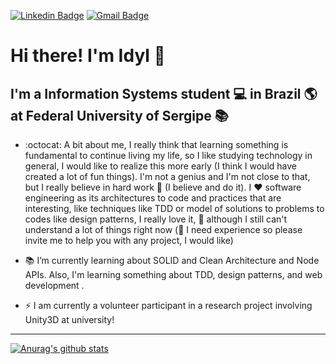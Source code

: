 [![Linkedin Badge](https://img.shields.io/badge/-LinkedIn-blue?style=for-the-badge&logo=Linkedin&logoColor=white&link=https:https://www.linkedin.com/in/idylicaro/)](https://www.linkedin.com/in/idylicaro/)
[![Gmail Badge](https://img.shields.io/badge/-Gmail-c14438?style=for-the-badge&logo=Gmail&logoColor=white&link=mailto:idylicaro.se@gmail.com)](mailto:idylicaro.se@gmail.com)
# Hi there! I'm Idyl 👋
## I'm a Information Systems student 💻 in Brazil 🌎 at Federal University of Sergipe :books:

- :octocat: A bit about me, I really think that learning something is fundamental to continue living my life, so I like studying technology in general, I would like to realize this more early (I think I would have created a lot of fun things). I'm not a genius and I'm not close to that, but I really believe in hard work :blue_book: (I believe and do it). I :heart: software engineering as its architectures to code and practices that are interesting, like techniques like TDD or model of solutions to problems to codes like design patterns, I really love it, :beginner: although I still can't understand a lot of things right now (:crossed_flags: I need experience so please invite me to help you with any project, I would like)


- :books: I’m currently learning about SOLID and Clean Architecture and Node APIs. Also, I'm learning something about TDD, design patterns, and web development .

- ⚡ I am currently a volunteer participant in a research project involving Unity3D at university!

---
[![Anurag's github stats](https://github-readme-stats.vercel.app/api?username=idylicaro&count_private=true&show_icons=true&theme=tokyonight)](https://github.com/idylicaro/idylicaro)
